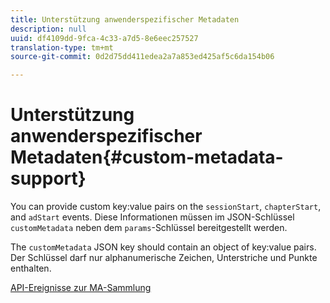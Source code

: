 ```yaml
---
title: Unterstützung anwenderspezifischer Metadaten
description: null
uuid: df4109dd-9fca-4c33-a7d5-8e6eec257527
translation-type: tm+mt
source-git-commit: 0d2d75dd411edea2a7a853ed425af5c6da154b06

---
```



# Unterstützung anwenderspezifischer Metadaten{#custom-metadata-support}

You can provide custom key:value pairs on the `sessionStart`, `chapterStart`, and `adStart` events. Diese Informationen müssen im JSON-Schlüssel `customMetadata` neben dem `params`-Schlüssel bereitgestellt werden.

The `customMetadata` JSON key should contain an object of key:value pairs. Der Schlüssel darf nur alphanumerische Zeichen, Unterstriche und Punkte enthalten.

[API-Ereignisse zur MA-Sammlung](/help/media-collection-api/mc-api-ref/mc-api-events-req.md)

